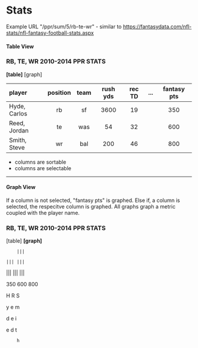 # Stats

Example URL "/ppr/sum/5/rb-te-wr" - similar to https://fantasydata.com/nfl-stats/nfl-fantasy-football-stats.aspx

#### Table View

### RB, TE, WR 2010-2014 PPR STATS

**[table]** [graph]

| player | position | team | rush yds | rec TD | ... | fantasy pts |
|:------ |:--------:|:----:|:--------:|:------:| --- |:-----------:|
Hyde, Carlos | rb | sf | 3600 | 19 | | 350 
Reed, Jordan | te | was| 54  | 32 | | 600
Smith, Steve | wr | bal| 200  | 46 | | 800 

- columns are sortable
- columns are selectable

---

#### Graph View

If a column is not selected, "fantasy pts" is graphed. Else if, a column is selected, the respecitve column is graphed. All graphs graph a metric coupled with the player name.

### RB, TE, WR 2010-2014 PPR STATS

[table] **[graph]**
		
		|||

    ||| |||
    
||| ||| |||

350 600 800

H   R   S

y   e   m

d   e   i

e   d   t

        h